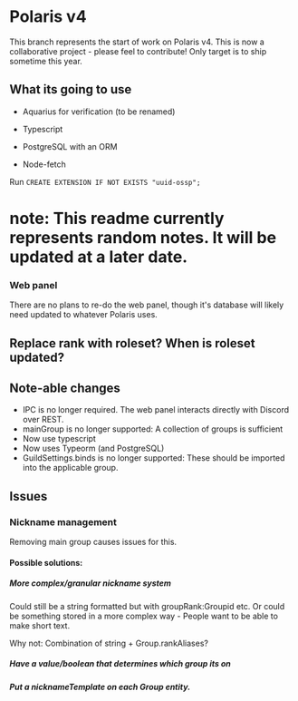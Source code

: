 # Polaris v4
This branch represents the start of work on Polaris v4.
This is now a collaborative project - please feel to contribute! 
Only target is to ship sometime this year.


## What its going to use
- Aquarius for verification (to be renamed)
- Typescript
- PostgreSQL with an ORM

- Node-fetch

Run `CREATE EXTENSION IF NOT EXISTS "uuid-ossp";`

# note: This readme currently represents random notes. It will be updated at a later date.

### Web panel
There are no plans to re-do the web panel, though it's database will likely need updated to whatever Polaris uses.

## Replace rank with roleset? When is roleset updated?


## Note-able changes
- IPC is no longer required. The web panel interacts directly with Discord over REST.
- mainGroup is no longer supported: A collection of groups is sufficient
- Now use typescript
- Now uses Typeorm (and PostgreSQL)
- GuildSettings.binds is no longer supported: These should be imported into the applicable group.

## Issues
### Nickname management
Removing main group causes issues for this.
#### Possible solutions:
##### More complex/granular nickname system
Could still be a string formatted but with groupRank:Groupid etc.
Or could be something stored in a more complex way - 
People want to be able to make short text.

Why not: Combination of string + Group.rankAliases?

##### Have a value/boolean that determines *which* group its on
##### Put a nicknameTemplate on each Group entity.
